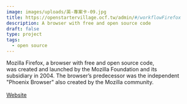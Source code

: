 ```yaml
---
image: images/uploads/英-專案卡-09.jpg
title: https://openstartervillage.ocf.tw/admin/#/workflowFirefox
description: A browser with free and open source code
draft: false
type: project
tags:
  - open source
---
```

Mozilla Firefox, a browser with free and open source code,\
was created and launched by the Mozilla Foundation and its\
subsidiary in 2004. The browser’s predecessor was the independent "Phoenix Browser" also created by the Mozilla community.\
\
[Website](https://www.mozilla.org/zh-TW/firefox/)